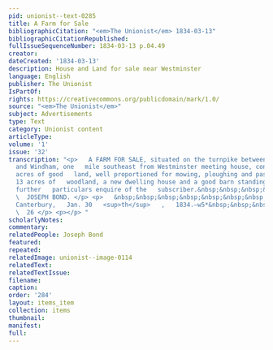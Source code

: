 ```yaml
---
pid: unionist--text-0285
title: A Farm for Sale
bibliographicCitation: "<em>The Unionist</em> 1834-03-13"
bibliographicCitationRepublished: 
fullIssueSequenceNumber: 1834-03-13 p.04.49
creator: 
dateCreated: '1834-03-13'
description: House and Land for sale near Westminster
language: English
publisher: The Unionist
IsPartOf: 
rights: https://creativecommons.org/publicdomain/mark/1.0/
source: "<em>The Unionist</em>"
subject: Advertisements
type: Text
category: Unionist content
articleType: 
volume: '1'
issue: '32'
transcription: "<p>   A FARM FOR SALE, situated on the turnpike between Plainfield
  and Windham, one   mile southeast from Westminster meeting house, containing 50
  acres of good   land, well proportioned for mowing, ploughing and pasturing, about
  13 acres of   woodland, a new dwelling house and a good barn standing thereon. For
  further   particulars enquire of the   subscriber.&nbsp;&nbsp;&nbsp;&nbsp;&nbsp;&nbsp;&nbsp;&nbsp;&nbsp;&nbsp;&nbsp;&nbsp;&nbsp;&nbsp;&nbsp;&nbsp;&nbsp;&nbsp;&nbsp;&nbsp;&nbsp;&nbsp;&nbsp;&nbsp;&nbsp;&nbsp;
  \  JOSEPH BOND. </p> <p>   &nbsp;&nbsp;&nbsp;&nbsp;&nbsp;&nbsp;&nbsp;&nbsp;&nbsp;&nbsp;&nbsp;
  Canterbury,   Jan. 30   <sup>th</sup>   ,   1834.—w5*&nbsp;&nbsp;&nbsp;&nbsp;&nbsp;&nbsp;&nbsp;&nbsp;&nbsp;&nbsp;&nbsp;&nbsp;&nbsp;&nbsp;&nbsp;&nbsp;&nbsp;&nbsp;&nbsp;&nbsp;&nbsp;&nbsp;&nbsp;&nbsp;&nbsp;&nbsp;&nbsp;&nbsp;&nbsp;&nbsp;&nbsp;&nbsp;&nbsp;&nbsp;&nbsp;&nbsp;&nbsp;&nbsp;&nbsp;&nbsp;
  \  26 </p> <p></p> "
scholarlyNotes: 
commentary: 
relatedPeople: Joseph Bond
featured: 
repeated: 
relatedImage: unionist--image-0114
relatedText: 
relatedTextIssue: 
filename: 
caption: 
order: '284'
layout: items_item
collection: items
thumbnail: 
manifest: 
full: 
---
```


